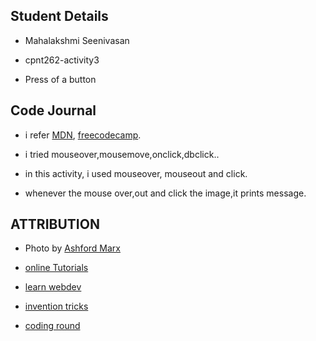 ## Student Details

  * Mahalakshmi Seenivasan

  * cpnt262-activity3

  * Press of a button

## Code Journal

  * i refer [MDN](https://developer.mozilla.org/en-US/docs/Web/API/Document/querySelector),
    [freecodecamp](https://www.freecodecamp.org/news/javascript-event-handlers/).

  * i tried mouseover,mousemove,onclick,dbclick..

  * in this activity, i used mouseover, mouseout and click.

  * whenever the mouse over,out and click the image,it prints message.


## ATTRIBUTION

*  Photo by [Ashford Marx](https://images.pexels.com/photos/6694411/pexels-photo-6694411.jpeg?auto=compress&cs=tinysrgb&dpr=2&h=650&w=940)

*  [online Tutorials](https://www.youtube.com/watch?v=by-3r2eqMXA)

*  [learn webdev](https://www.youtube.com/watch?v=yWexyb0VkLI)

*  [invention tricks](https://www.youtube.com/watch?v=L2SkRhgVGjU)

*  [coding round](https://www.youtube.com/watch?v=i_NlKkyzYSY)
